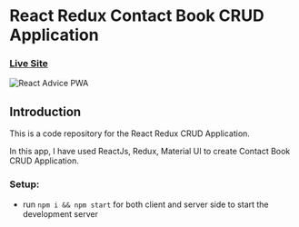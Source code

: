 # React Redux Contact Book CRUD Application

### [Live Site](https://contacts.azeemansari.me/)

![React Advice PWA](https://i.ibb.co/1RGMKWb/contact-book.jpg)

## Introduction
This is a code repository for the React Redux CRUD Application. 

In this app, I have used ReactJs, Redux, Material UI to create Contact Book CRUD Application.

### Setup:
- run ```npm i && npm start``` for both client and server side to start the development server
